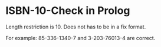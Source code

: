 # ISBN-10-Check in Prolog
Length restriction is 10. Does not has to be in a fix format. 

For example: 85-336-1340-7 and 3-203-76013-4 are correct.
